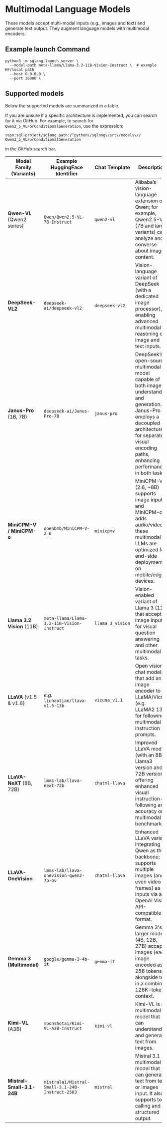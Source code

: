 # Multimodal Language Models

These models accept multi-modal inputs (e.g., images and text) and generate text output. They augment language models with multimodal encoders.

## Example launch Command

```shell
python3 -m sglang.launch_server \
  --model-path meta-llama/Llama-3.2-11B-Vision-Instruct \  # example HF/local path
  --host 0.0.0.0 \
  --port 30000 \
```

## Supported models

Below the supported models are summarized in a table.

If you are unsure if a specific architecture is implemented, you can search for it via GitHub. For example, to search for `Qwen2_5_VLForConditionalGeneration`, use the expression:

```
repo:sgl-project/sglang path:/^python\/sglang\/srt\/models\// Qwen2_5_VLForConditionalGeneration
```

in the GitHub search bar.


| Model Family (Variants)    | Example HuggingFace Identifier             | Chat Template    | Description                                                                                                                                                                                                     |
|----------------------------|--------------------------------------------|------------------|-----------------------------------------------------------------------------------------------------------------------------------------------------------------------------------------------------------------|
| **Qwen-VL** (Qwen2 series) | `Qwen/Qwen2.5-VL-7B-Instruct`              | `qwen2-vl`       | Alibaba’s vision-language extension of Qwen; for example, Qwen2.5-VL (7B and larger variants) can analyze and converse about image content.                                                                     |
| **DeepSeek-VL2**           | `deepseek-ai/deepseek-vl2`                 | `deepseek-vl2`   | Vision-language variant of DeepSeek (with a dedicated image processor), enabling advanced multimodal reasoning on image and text inputs.                                                                        |
| **Janus-Pro** (1B, 7B)     | `deepseek-ai/Janus-Pro-7B`                 | `janus-pro`      | DeepSeek’s open-source multimodal model capable of both image understanding and generation. Janus-Pro employs a decoupled architecture for separate visual encoding paths, enhancing performance in both tasks. |
| **MiniCPM-V / MiniCPM-o**  | `openbmb/MiniCPM-V-2_6`                    | `minicpmv`       | MiniCPM-V (2.6, ~8B) supports image inputs, and MiniCPM-o adds audio/video; these multimodal LLMs are optimized for end-side deployment on mobile/edge devices.                                                 |
| **Llama 3.2 Vision** (11B) | `meta-llama/Llama-3.2-11B-Vision-Instruct` | `llama_3_vision` | Vision-enabled variant of Llama 3 (11B) that accepts image inputs for visual question answering and other multimodal tasks.                                                                                     |
| **LLaVA** (v1.5 & v1.6)    | *e.g.* `liuhaotian/llava-v1.5-13b`         | `vicuna_v1.1`    | Open vision-chat models that add an image encoder to LLaMA/Vicuna (e.g. LLaMA2 13B) for following multimodal instruction prompts.                                                                               |
| **LLaVA-NeXT** (8B, 72B)   | `lmms-lab/llava-next-72b`                  | `chatml-llava`   | Improved LLaVA models (with an 8B Llama3 version and a 72B version) offering enhanced visual instruction-following and accuracy on multimodal benchmarks.                                                       |
| **LLaVA-OneVision**        | `lmms-lab/llava-onevision-qwen2-7b-ov`     | `chatml-llava`   | Enhanced LLaVA variant integrating Qwen as the backbone; supports multiple images (and even video frames) as inputs via an OpenAI Vision API-compatible format.                                                 |
| **Gemma 3 (Multimodal)**   | `google/gemma-3-4b-it`                     | `gemma-it`       | Gemma 3's larger models (4B, 12B, 27B) accept images (each image encoded as 256 tokens) alongside text in a combined 128K-token context.                                                                        |
| **Kimi-VL** (A3B)          | `moonshotai/Kimi-VL-A3B-Instruct`          | `kimi-vl`        | Kimi-VL is a multimodal model that can understand and generate text from images.                                                                                                                                |
| **Mistral-Small-3.1-24B**  | `mistralai/Mistral-Small-3.1-24B-Instruct-2503` | `mistral`   | Mistral 3.1 is a multimodal model that can generate text from text or images input. It also supports tool calling and structured output. |
